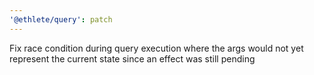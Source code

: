 ```yaml
---
'@ethlete/query': patch
---
```


Fix race condition during query execution where the args would not yet represent the current state since an effect was still pending
